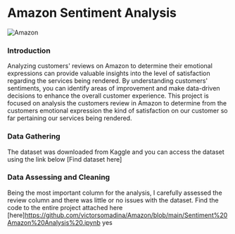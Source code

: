 # Amazon Sentiment Analysis 

![Amazon](https://github.com/victorsomadina/Amazon/assets/103338741/ac96ea9f-6a90-4770-bbc8-705142bc4dcd)

### Introduction 
Analyzing customers' reviews on Amazon to determine their emotional expressions can provide valuable insights into the level of satisfaction regarding the services being rendered. By understanding customers' sentiments, you can identify areas of improvement and make data-driven decisions to enhance the overall customer experience. This project is focused on analysis the customers review in Amazon to determine from the customers emotional expression the kind of satisfaction on our customer so far pertaining our services being rendered. 
### Data Gathering 
The dataset was downloaded from Kaggle and you can access the dataset using the link below [Find dataset here]
### Data Assessing and Cleaning 
Being the most important column for the analysis, I carefully assessed the review column and there was little or no issues with the dataset. 
Find the code to the entire project attached here [here]https://github.com/victorsomadina/Amazon/blob/main/Sentiment%20Amazon%20Analysis%20.ipynb
yes
